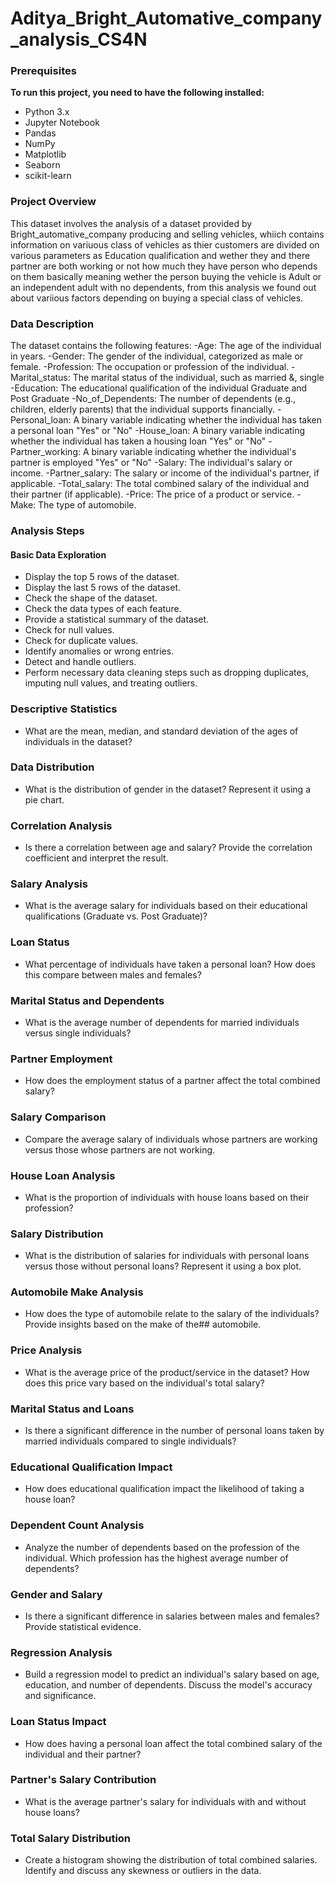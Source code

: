 # Aditya_Bright_Automative_company_analysis_CS4N

### Prerequisites
**To run this project, you need to have the following installed:**

- Python 3.x
- Jupyter Notebook
- Pandas
- NumPy
- Matplotlib
- Seaborn
- scikit-learn

### Project Overview
This dataset involves the analysis of a dataset provided by Bright_automative_company producing and selling vehicles, whiich contains information on variuous class of vehicles  as thier customers are divided on various parameters as Education qualification and wether they and there partner are both working or not how much they have person who depends on them basically meaning wether the person buying the vehicle is Adult or an independent adult with no dependents, from this analysis we found out about variious factors depending on buying a special class of vehicles.

### Data Description
The dataset contains the following features:
-Age: The age of the individual in years. 
-Gender: The gender of the individual, categorized as male or female. 
-Profession: The occupation or profession of the individual. 
-Marital_status: The marital status of the individual, such as married &, single 
-Education: The educational qualification of the individual Graduate and Post Graduate 
-No_of_Dependents: The number of dependents (e.g., children, elderly parents) that the individual supports financially. 
-Personal_loan: A binary variable indicating whether the individual has taken a personal loan "Yes" or "No" 
-House_loan: A binary variable indicating whether the individual has taken a housing loan "Yes" or "No" 
-Partner_working: A binary variable indicating whether the individual's partner is employed "Yes" or "No" 
-Salary: The individual's salary or income. 
-Partner_salary: The salary or income of the individual's partner, if applicable. 
-Total_salary: The total combined salary of the individual and their partner (if applicable). 
-Price: The price of a product or service. 
-Make: The type of automobile.

### Analysis Steps
#### Basic Data Exploration
- Display the top 5 rows of the dataset.
- Display the last 5 rows of the dataset.
- Check the shape of the dataset.
- Check the data types of each feature.
- Provide a statistical summary of the dataset.
- Check for null values.
- Check for duplicate values.
- Identify anomalies or wrong entries.
- Detect and handle outliers.
- Perform necessary data cleaning steps such as dropping duplicates, imputing null values, and treating outliers.

### Descriptive Statistics 
- What are the mean, median, and standard deviation of the ages of individuals in the dataset?

### Data Distribution
- What is the distribution of gender in the dataset? Represent it using a pie chart.

### Correlation Analysis
- Is there a correlation between age and salary? Provide the correlation coefficient and interpret the result.

### Salary Analysis
- What is the average salary for individuals based on their educational qualifications (Graduate vs. Post Graduate)?

### Loan Status
- What percentage of individuals have taken a personal loan? How does this compare between males and females?

### Marital Status and Dependents
- What is the average number of dependents for married individuals versus single individuals?

### Partner Employment
- How does the employment status of a partner affect the total combined salary?

### Salary Comparison
- Compare the average salary of individuals whose partners are working versus those whose partners are not working.

### House Loan Analysis
- What is the proportion of individuals with house loans based on their profession?

### Salary Distribution
- What is the distribution of salaries for individuals with personal loans versus those without personal loans? Represent it using a box plot.

### Automobile Make Analysis
- How does the type of automobile relate to the salary of the individuals? Provide insights based on the make of the## automobile.

### Price Analysis
- What is the average price of the product/service in the dataset? How does this price vary based on the individual's total salary?

### Marital Status and Loans
- Is there a significant difference in the number of personal loans taken by married individuals compared to single individuals?

### Educational Qualification Impact
- How does educational qualification impact the likelihood of taking a house loan?

### Dependent Count Analysis
- Analyze the number of dependents based on the profession of the individual. Which profession has the highest average number of dependents?

### Gender and Salary
-  Is there a significant difference in salaries between males and females? Provide statistical evidence.

### Regression Analysis
- Build a regression model to predict an individual's salary based on age, education, and number of dependents. Discuss the model's accuracy and significance.

### Loan Status Impact
- How does having a personal loan affect the total combined salary of the individual and their partner?

### Partner's Salary Contribution
- What is the average partner's salary for individuals with and without house loans?

### Total Salary Distribution
- Create a histogram showing the distribution of total combined salaries. Identify and discuss any skewness or outliers in the data. 
